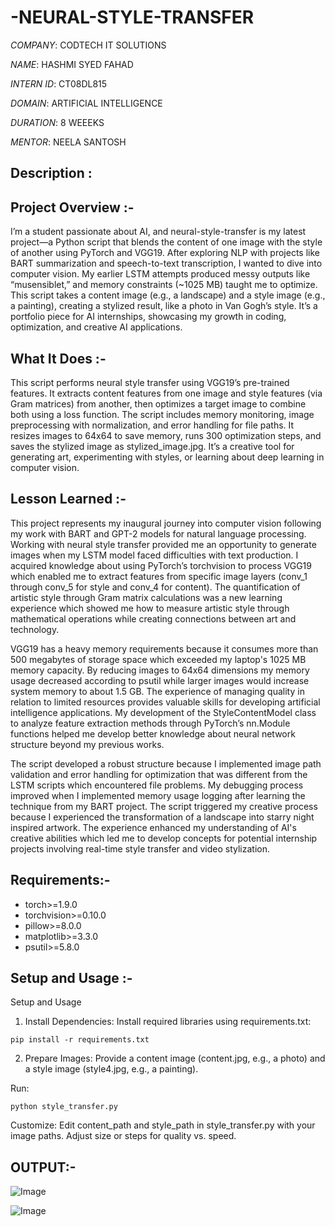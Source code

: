 # -NEURAL-STYLE-TRANSFER

*COMPANY*: CODTECH IT SOLUTIONS

*NAME*: HASHMI SYED FAHAD

*INTERN ID*: CT08DL815

*DOMAIN*: ARTIFICIAL INTELLIGENCE

*DURATION*: 8 WEEEKS

*MENTOR*: NEELA SANTOSH



## Description :

## Project Overview :-

I’m a student passionate about AI, and neural-style-transfer is my latest project—a Python script that blends the content of one image with the style of another using PyTorch and VGG19. After exploring NLP with projects like BART summarization and speech-to-text transcription, I wanted to dive into computer vision. My earlier LSTM attempts produced messy outputs like “musensiblet,” and memory constraints (~1025 MB) taught me to optimize. This script takes a content image (e.g., a landscape) and a style image (e.g., a painting), creating a stylized result, like a photo in Van Gogh’s style. It’s a portfolio piece for AI internships, showcasing my growth in coding, optimization, and creative AI applications.


## What It Does :-

This script performs neural style transfer using VGG19’s pre-trained features. It extracts content features from one image and style features (via Gram matrices) from another, then optimizes a target image to combine both using a loss function. The script includes memory monitoring, image preprocessing with normalization, and error handling for file paths. It resizes images to 64x64 to save memory, runs 300 optimization steps, and saves the stylized image as stylized_image.jpg. It’s a creative tool for generating art, experimenting with styles, or learning about deep learning in computer vision.


## Lesson Learned :-

This project represents my inaugural journey into computer vision following my work with BART and GPT-2  models for natural language processing. Working with neural style transfer provided me an opportunity to generate images when  my LSTM model faced difficulties with text production. I acquired knowledge about using PyTorch’s torchvision to  process VGG19 which enabled me to extract features from specific image layers (conv_1 through conv_5  for style and conv_4 for content). The quantification of artistic style through Gram matrix calculations was  a new learning experience which showed me how to measure artistic style through mathematical operations while creating connections between art  and technology.

VGG19 has a heavy memory requirements because it consumes more than 500 megabytes  of storage space which exceeded my laptop's 1025 MB memory capacity. By reducing images to 64x64  dimensions my memory usage decreased according to psutil while larger images would increase system memory to about  1.5 GB. The experience of managing quality in relation to limited resources provides valuable skills for developing artificial  intelligence applications. My development of the StyleContentModel class to analyze feature extraction methods through PyTorch’s  nn.Module functions helped me develop better knowledge about neural network structure beyond my previous works.

The script developed a robust structure because I implemented image path validation and error handling for optimization that was  different from the LSTM scripts which encountered file problems. My debugging process improved when I implemented memory usage logging after learning the technique from my BART project. The script triggered my creative process because I experienced the transformation of a landscape into starry night  inspired artwork. The experience enhanced my understanding of AI's creative abilities which led me to develop concepts for potential  internship projects involving real-time style transfer and video stylization.


## Requirements:-

- torch>=1.9.0 
- torchvision>=0.10.0 
- pillow>=8.0.0 
- matplotlib>=3.3.0
- psutil>=5.8.0


## Setup and Usage :-

Setup and Usage





1. Install Dependencies: Install required libraries using requirements.txt:

```
pip install -r requirements.txt

```

2. Prepare Images: Provide a content image (content.jpg, e.g., a photo) and a style image (style4.jpg, e.g., a painting).



Run:

```
python style_transfer.py

```

Customize: Edit content_path and style_path in style_transfer.py with your image paths. Adjust size or steps for quality vs. speed.


## OUTPUT:-

![Image](https://github.com/user-attachments/assets/b5807e67-97c7-4830-be47-c5a446a4dd09)

![Image](https://github.com/user-attachments/assets/2f50df2e-9271-4620-90e3-3d7d8719538f)
